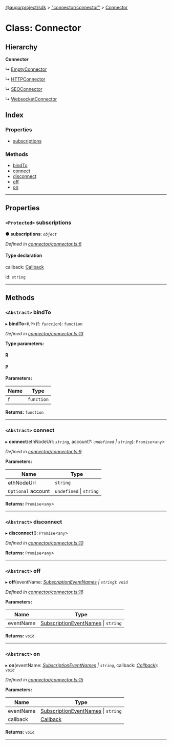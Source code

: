 [@augurproject/sdk](../README.md) > ["connector/connector"](../modules/_connector_connector_.md) > [Connector](../classes/_connector_connector_.connector.md)

# Class: Connector

## Hierarchy

**Connector**

↳  [EmptyConnector](_connector_empty_connector_.emptyconnector.md)

↳  [HTTPConnector](_connector_http_connector_.httpconnector.md)

↳  [SEOConnector](_connector_seo_connector_.seoconnector.md)

↳  [WebsocketConnector](_connector_ws_connector_.websocketconnector.md)

## Index

### Properties

* [subscriptions](_connector_connector_.connector.md#subscriptions)

### Methods

* [bindTo](_connector_connector_.connector.md#bindto)
* [connect](_connector_connector_.connector.md#connect)
* [disconnect](_connector_connector_.connector.md#disconnect)
* [off](_connector_connector_.connector.md#off)
* [on](_connector_connector_.connector.md#on)

---

## Properties

<a id="subscriptions"></a>

### `<Protected>` subscriptions

**● subscriptions**: *`object`*

*Defined in [connector/connector.ts:6](https://github.com/AugurProject/augur/blob/1991ef64ef/packages/augur-sdk/src/connector/connector.ts#L6)*

#### Type declaration

[event: `string`]: `object`

 callback: [Callback](../modules/_connector_connector_.md#callback)

 id: `string`

___

## Methods

<a id="bindto"></a>

### `<Abstract>` bindTo

▸ **bindTo**<`R`,`P`>(f: *`function`*): `function`

*Defined in [connector/connector.ts:13](https://github.com/AugurProject/augur/blob/1991ef64ef/packages/augur-sdk/src/connector/connector.ts#L13)*

**Type parameters:**

#### R 
#### P 
**Parameters:**

| Name | Type |
| ------ | ------ |
| f | `function` |

**Returns:** `function`

___
<a id="connect"></a>

### `<Abstract>` connect

▸ **connect**(ethNodeUrl: *`string`*, account?: *`undefined` \| `string`*): `Promise`<`any`>

*Defined in [connector/connector.ts:9](https://github.com/AugurProject/augur/blob/1991ef64ef/packages/augur-sdk/src/connector/connector.ts#L9)*

**Parameters:**

| Name | Type |
| ------ | ------ |
| ethNodeUrl | `string` |
| `Optional` account | `undefined` \| `string` |

**Returns:** `Promise`<`any`>

___
<a id="disconnect"></a>

### `<Abstract>` disconnect

▸ **disconnect**(): `Promise`<`any`>

*Defined in [connector/connector.ts:10](https://github.com/AugurProject/augur/blob/1991ef64ef/packages/augur-sdk/src/connector/connector.ts#L10)*

**Returns:** `Promise`<`any`>

___
<a id="off"></a>

### `<Abstract>` off

▸ **off**(eventName: *[SubscriptionEventNames](../enums/_constants_.subscriptioneventnames.md) \| `string`*): `void`

*Defined in [connector/connector.ts:16](https://github.com/AugurProject/augur/blob/1991ef64ef/packages/augur-sdk/src/connector/connector.ts#L16)*

**Parameters:**

| Name | Type |
| ------ | ------ |
| eventName | [SubscriptionEventNames](../enums/_constants_.subscriptioneventnames.md) \| `string` |

**Returns:** `void`

___
<a id="on"></a>

### `<Abstract>` on

▸ **on**(eventName: *[SubscriptionEventNames](../enums/_constants_.subscriptioneventnames.md) \| `string`*, callback: *[Callback](../modules/_connector_connector_.md#callback)*): `void`

*Defined in [connector/connector.ts:15](https://github.com/AugurProject/augur/blob/1991ef64ef/packages/augur-sdk/src/connector/connector.ts#L15)*

**Parameters:**

| Name | Type |
| ------ | ------ |
| eventName | [SubscriptionEventNames](../enums/_constants_.subscriptioneventnames.md) \| `string` |
| callback | [Callback](../modules/_connector_connector_.md#callback) |

**Returns:** `void`

___


